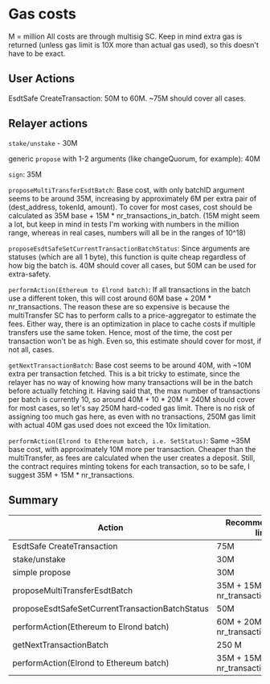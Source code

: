 # Gas costs

M = million
All costs are through multisig SC.
Keep in mind extra gas is returned (unless gas limit is 10X more than actual gas used), so this doesn't have to be exact.

## User Actions

EsdtSafe CreateTransaction: 50M to 60M. ~75M should cover all cases.

## Relayer actions

`stake/unstake` - 30M

generic `propose` with 1-2 arguments (like changeQuorum, for example): 40M

`sign`: 35M

`proposeMultiTransferEsdtBatch`: Base cost, with only batchID argument seems to be around 35M, increasing by approximately 6M per extra pair of (dest_address, tokenId, amount). To cover for most cases, cost should be calculated as 35M base + 15M * nr_transactions_in_batch. (15M might seem a lot, but keep in mind in tests I'm working with numbers in the million range, whereas in real cases, numbers will all be in the ranges of 10^18)

`proposeEsdtSafeSetCurrentTransactionBatchStatus`: Since arguments are statuses (which are all 1 byte), this function is quite cheap regardless of how big the batch is. 40M should cover all cases, but 50M can be used for extra-safety.

`performAction(Ethereum to Elrond batch)`: If all transactions in the batch use a different token, this will cost around 60M base + 20M * nr_transactions. The reason these are so expensive is because the multiTransfer SC has to perform calls to a price-aggregator to estimate the fees. Either way, there is an optimization in place to cache costs if multiple transfers use the same token. Hence, most of the time, the cost per transaction won't be as high. Even so, this estimate should cover for most, if not all, cases.

`getNextTransactionBatch`: Base cost seems to be around 40M, with ~10M extra per transaction fetched. This is a bit tricky to estimate, since the relayer has no way of knowing how many transactions will be in the batch before actually fetching it. Having said that, the max number of transactions per batch is currently 10, so around 40M + 10 * 20M = 240M should cover for most cases, so let's say 250M hard-coded gas limit. There is no risk of assigning too much gas here, as even with no transactions, 250M gas limit with actual 40M gas used does not exceed the 10x limitation.


`performAction(Elrond to Ethereum batch, i.e. SetStatus)`: Same ~35M base cost, with approximately 10M more per transaction. Cheaper than the multiTransfer, as fees are calculated when the user creates a deposit. Still, the contract requires minting tokens for each transaction, so to be safe, I suggest 35M + 15M * nr_transactions.

## Summary

| Action      | Recommended Gas limit |
| ----------- | ----------- |
| EsdtSafe CreateTransaction | 75M |
| stake/unstake   | 30M |
| simple propose | 30M |
| proposeMultiTransferEsdtBatch | 35M + 15M * nr_transactions_in_batch |
| proposeEsdtSafeSetCurrentTransactionBatchStatus | 50M |
| performAction(Ethereum to Elrond batch) | 60M + 20M * nr_transactions |
| getNextTransactionBatch | 250 M |
| performAction(Elrond to Ethereum batch) | 35M + 15M * nr_transactions |
